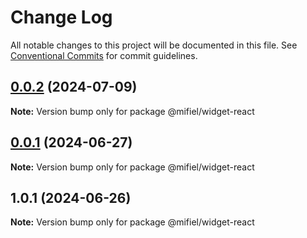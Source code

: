 # Change Log

All notable changes to this project will be documented in this file.
See [Conventional Commits](https://conventionalcommits.org) for commit guidelines.

## [0.0.2](https://github.com/Mifiel/mifiel-js/compare/@mifiel/widget-react@0.0.1...@mifiel/widget-react@0.0.2) (2024-07-09)

**Note:** Version bump only for package @mifiel/widget-react





## [0.0.1](https://github.com/Mifiel/mifiel-js/compare/@mifiel/widget-react@1.0.1...@mifiel/widget-react@0.0.1) (2024-06-27)

**Note:** Version bump only for package @mifiel/widget-react





## 1.0.1 (2024-06-26)

**Note:** Version bump only for package @mifiel/widget-react
